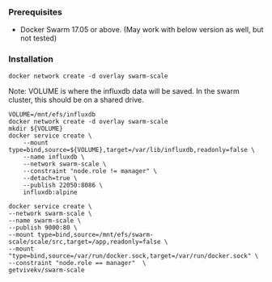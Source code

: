 
### Prerequisites

- Docker Swarm 17.05 or above. (May work with below version as well, but not tested)

### Installation

`docker network create -d overlay swarm-scale`

Note: VOLUME is where the influxdb data will be saved. In the swarm cluster, this should be on a shared drive.

```
VOLUME=/mnt/efs/influxdb
docker network create -d overlay swarm-scale
mkdir ${VOLUME}
docker service create \
    --mount type=bind,source=${VOLUME},target=/var/lib/influxdb,readonly=false \
    --name influxdb \
    --network swarm-scale \
    --constraint "node.role != manager" \
    --detach=true \
    --publish 22050:8086 \    
    influxdb:alpine
```

```
docker service create \
--network swarm-scale \
--name swarm-scale \
--publish 9000:80 \
--mount type=bind,source=/mnt/efs/swarm-scale/scale/src,target=/app,readonly=false \
--mount "type=bind,source=/var/run/docker.sock,target=/var/run/docker.sock" \
--constraint "node.role == manager"  \
getvivekv/swarm-scale
```